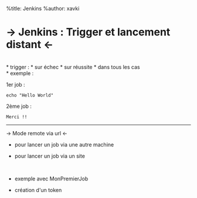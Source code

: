 %title: Jenkins
%author: xavki

-> Jenkins : Trigger et lancement distant <-
========



<br>
* trigger :
		* sur échec
		* sur réussite
		* dans tous les cas

<br> 
* exemple :

1er job :

```
echo "Hello World"
```

2ème job :


```
Merci !!
```

----------------------------------------------------------------------------


-> Mode remote via url <-



* pour lancer un job via une autre machine

* pour lancer un job via un site



<br>

* exemple avec MonPremierJob

* création d'un token


